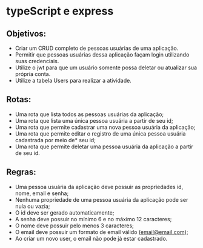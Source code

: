 # typeScript e express

## Objetivos:
  * Criar um CRUD completo de pessoas usuárias de uma aplicação.
  * Permitir que pessoas usuárias dessa aplicação façam login utilizando suas credenciais.
  * Utilize o jwt para que um usuário somente possa deletar ou atualizar sua própria conta.
  * Utilize a tabela Users para realizar a atividade.

## Rotas:
  * Uma rota que lista todos as pessoas usuárias da aplicação;
  * Uma rota que lista uma única pessoa usuária a partir de seu id;
  * Uma rota que permite cadastrar uma nova pessoa usuária da aplicação;
  * Uma rota que permite editar o registro de uma única pessoa usuária cadastrada por meio de* seu id;
  * Uma rota que permite deletar uma pessoa usuária da aplicação a partir de seu id.

## Regras:
  * Uma pessoa usuária da aplicação deve possuir as propriedades id, nome, email e senha;
  * Nenhuma propriedade de uma pessoa usuária da aplicação pode ser nula ou vazia;
  * O id deve ser gerado automaticamente;
  * A senha deve possuir no mínimo 6 e no máximo 12 caracteres;
  * O nome deve possuir pelo menos 3 caracteres;
  * O email deve possuir um formato de email válido (email@email.com);
  * Ao criar um novo user, o email não pode já estar cadastrado.
